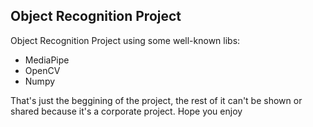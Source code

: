 ## Object Recognition Project

Object Recognition Project using some well-known libs:

- MediaPipe
- OpenCV
- Numpy

That's just the beggining of the project, the rest of it can't be shown or shared because it's a corporate project. Hope you enjoy
